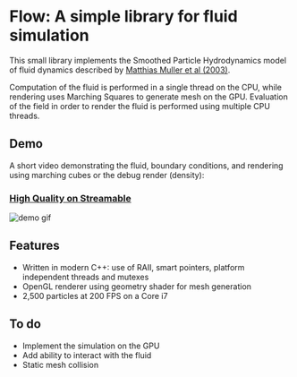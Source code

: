 # Flow: A simple library for fluid simulation

This small library implements the Smoothed Particle Hydrodynamics model of fluid dynamics described by [Matthias Muller et al (2003)](http://matthias-mueller-fischer.ch/publications/sca03.pdf).

Computation of the fluid is performed in a single thread on the CPU, while rendering uses Marching Squares to generate mesh on the GPU. Evaluation of the field in order to render the fluid is performed using multiple CPU threads.

## Demo
A short video demonstrating the fluid, boundary conditions, and rendering using marching cubes or the debug render (density):

### [High Quality on Streamable](https://streamable.com/daxli)

![demo gif](https://thumbs.gfycat.com/VapidNippyIsabellineshrike-size_restricted.gif)

## Features
- Written in modern C++: use of RAII, smart pointers, platform independent threads and mutexes
- OpenGL renderer using geometry shader for mesh generation
- 2,500 particles at 200 FPS on a Core i7

## To do
- Implement the simulation on the GPU
- Add ability to interact with the fluid
- Static mesh collision
